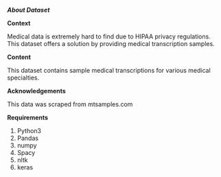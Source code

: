 ***About Dataset***

**Context**

Medical data is extremely hard to find due to HIPAA privacy regulations. This dataset offers a solution by providing medical transcription samples.

**Content**

This dataset contains sample medical transcriptions for various medical specialties.

**Acknowledgements**

This data was scraped from mtsamples.com

**Requirements**

1) Python3
2) Pandas
3) numpy
4) Spacy
5) nltk
6) keras



